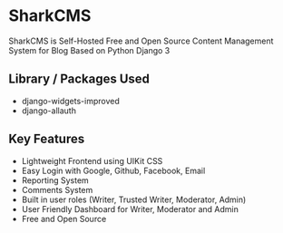 # SharkCMS
SharkCMS is Self-Hosted Free and Open Source Content Management System for Blog Based on Python Django 3
## Library / Packages Used
- django-widgets-improved
- django-allauth

## Key Features
- Lightweight Frontend using UIKit CSS
- Easy Login with Google, Github, Facebook, Email 
- Reporting System
- Comments System
- Built in user roles (Writer, Trusted Writer, Moderator, Admin)
- User Friendly Dashboard for Writer, Moderator and Admin
- Free and Open Source
